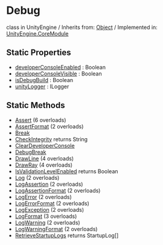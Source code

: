 # Debug
class in UnityEngine
 / Inherits from: <a href="https://docs.unity3d.com/6000.0/Documentation/ScriptReference/Object.html" target="_blank">Object</a> / Implemented in: <a href="https://docs.unity3d.com/6000.0/Documentation/ScriptReference/UnityEngine.CoreModule.html" target="_blank">UnityEngine.CoreModule</a>
## Static Properties
- <a href="https://docs.unity3d.com/6000.0/Documentation/ScriptReference/Debug-developerConsoleEnabled.html" target="_blank">developerConsoleEnabled</a> : Boolean
- <a href="https://docs.unity3d.com/6000.0/Documentation/ScriptReference/Debug-developerConsoleVisible.html" target="_blank">developerConsoleVisible</a> : Boolean
- <a href="https://docs.unity3d.com/6000.0/Documentation/ScriptReference/Debug-isDebugBuild.html" target="_blank">isDebugBuild</a> : Boolean
- <a href="https://docs.unity3d.com/6000.0/Documentation/ScriptReference/Debug-unityLogger.html" target="_blank">unityLogger</a> : ILogger
## Static Methods
- <a href="https://docs.unity3d.com/6000.0/Documentation/ScriptReference/Debug.Assert.html" target="_blank">Assert</a> (6 overloads)
- <a href="https://docs.unity3d.com/6000.0/Documentation/ScriptReference/Debug.AssertFormat.html" target="_blank">AssertFormat</a> (2 overloads)
- <a href="https://docs.unity3d.com/6000.0/Documentation/ScriptReference/Debug.Break.html" target="_blank">Break</a>
- <a href="https://docs.unity3d.com/6000.0/Documentation/ScriptReference/Debug.CheckIntegrity.html" target="_blank">CheckIntegrity</a> returns String
- <a href="https://docs.unity3d.com/6000.0/Documentation/ScriptReference/Debug.ClearDeveloperConsole.html" target="_blank">ClearDeveloperConsole</a>
- <a href="https://docs.unity3d.com/6000.0/Documentation/ScriptReference/Debug.DebugBreak.html" target="_blank">DebugBreak</a>
- <a href="https://docs.unity3d.com/6000.0/Documentation/ScriptReference/Debug.DrawLine.html" target="_blank">DrawLine</a> (4 overloads)
- <a href="https://docs.unity3d.com/6000.0/Documentation/ScriptReference/Debug.DrawRay.html" target="_blank">DrawRay</a> (4 overloads)
- <a href="https://docs.unity3d.com/6000.0/Documentation/ScriptReference/Debug.IsValidationLevelEnabled.html" target="_blank">IsValidationLevelEnabled</a> returns Boolean
- <a href="https://docs.unity3d.com/6000.0/Documentation/ScriptReference/Debug.Log.html" target="_blank">Log</a> (2 overloads)
- <a href="https://docs.unity3d.com/6000.0/Documentation/ScriptReference/Debug.LogAssertion.html" target="_blank">LogAssertion</a> (2 overloads)
- <a href="https://docs.unity3d.com/6000.0/Documentation/ScriptReference/Debug.LogAssertionFormat.html" target="_blank">LogAssertionFormat</a> (2 overloads)
- <a href="https://docs.unity3d.com/6000.0/Documentation/ScriptReference/Debug.LogError.html" target="_blank">LogError</a> (2 overloads)
- <a href="https://docs.unity3d.com/6000.0/Documentation/ScriptReference/Debug.LogErrorFormat.html" target="_blank">LogErrorFormat</a> (2 overloads)
- <a href="https://docs.unity3d.com/6000.0/Documentation/ScriptReference/Debug.LogException.html" target="_blank">LogException</a> (2 overloads)
- <a href="https://docs.unity3d.com/6000.0/Documentation/ScriptReference/Debug.LogFormat.html" target="_blank">LogFormat</a> (3 overloads)
- <a href="https://docs.unity3d.com/6000.0/Documentation/ScriptReference/Debug.LogWarning.html" target="_blank">LogWarning</a> (2 overloads)
- <a href="https://docs.unity3d.com/6000.0/Documentation/ScriptReference/Debug.LogWarningFormat.html" target="_blank">LogWarningFormat</a> (2 overloads)
- <a href="https://docs.unity3d.com/6000.0/Documentation/ScriptReference/Debug.RetrieveStartupLogs.html" target="_blank">RetrieveStartupLogs</a> returns StartupLog[]
